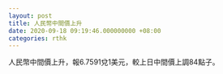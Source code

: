 ```yaml
---
layout: post
title: 人民幣中間價上升
date: 2020-09-18 09:19:46.000000000 +08:00
categories: rthk
---
```


人民幣中間價上升，報6.7591兌1美元，較上日中間價上調84點子。
